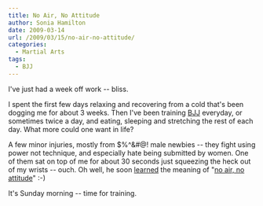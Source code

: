 ```yaml
---
title: No Air, No Attitude
author: Sonia Hamilton
date: 2009-03-14
url: /2009/03/15/no-air-no-attitude/
categories:
  - Martial Arts
tags:
  - BJJ
---
```

I've just had a week off work -- bliss.

<!--more-->

I spent the first few days relaxing and recovering from a cold that's been dogging me for about 3 weeks. Then I've been training [BJJ][1] everyday, or sometimes twice a day, and eating, sleeping and stretching the rest of each day. What more could one want in life?

A few minor injuries, mostly from $%^&#@! male newbies -- they fight using power not technique, and especially hate being submitted by women. One of them sat on top of me for about 30 seconds just squeezing the heck out of my wrists -- ouch. Oh well, he soon [learned][2] the meaning of "[no air, no attitude][3]" :-)

It's Sunday morning -- time for training.

 [1]: http://en.wikipedia.org/wiki/Brazilian_Jiu-Jitsu
 [2]: http://www.youtube.com/watch?v=IXbHXVPriow&feature=channel_page
 [3]: http://bjj-australia.blogspot.com/2006/09/no-air-no-attitude.html
